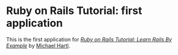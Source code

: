 # Ruby on Rails Tutorial: first application

This is the first application for
[*Ruby on Rails Tutorial: Learn Rails By Example*](http://railstutorial.org/)
by [Michael Hartl](http://michaelhartl.com/).
